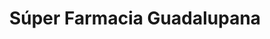 ---
title: "Súper Farmacia Guadalupana"
url: /puebla/super-farmacia-guadalupana/
shop: supermercado
---